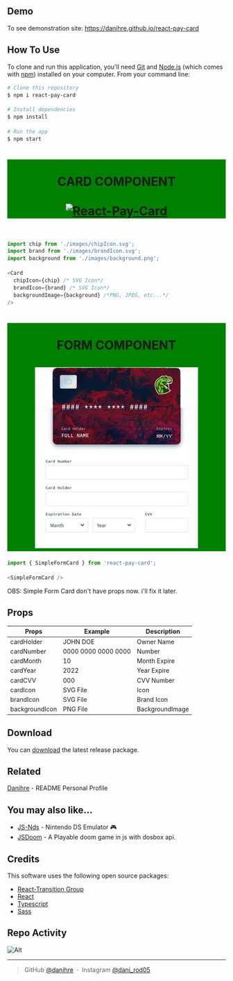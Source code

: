 
<!-- <h1 align="center">
  <br>
  <a href="http://www.amitmerchant.com/electron-markdownify"><img src="https://raw.githubusercontent.com/amitmerchant1990/electron-markdownify/master/app/img/markdownify.png" alt="Markdownify" width="200"></a>
  <br>
  Markdownify
  <br>
</h1>

<h4 align="center">A minimal Markdown Editor desktop app built on top of <a href="http://electron.atom.io" target="_blank">Electron</a>.</h4> -->

<!-- <p align="center">
  <a href="https://badge.fury.io/js/electron-markdownify">
    <img src="https://badge.fury.io/js/electron-markdownify.svg"
         alt="Gitter">
  </a>
  <a href="https://gitter.im/amitmerchant1990/electron-markdownify"><img src="https://badges.gitter.im/amitmerchant1990/electron-markdownify.svg"></a>
  <a href="https://saythanks.io/to/bullredeyes@gmail.com">
      <img src="https://img.shields.io/badge/SayThanks.io-%E2%98%BC-1EAEDB.svg">
  </a>
  <a href="https://www.paypal.me/AmitMerchant">
    <img src="https://img.shields.io/badge/$-donate-ff69b4.svg?maxAge=2592000&amp;style=flat">
  </a>
</p>

<p align="center">
  <a href="#key-features">Key Features</a> •
  <a href="#how-to-use">How To Use</a> •
  <a href="#download">Download</a> •
  <a href="#credits">Credits</a> •
  <a href="#related">Related</a> •
  <a href="#license">License</a>
</p> -->

<!-- ![screenshot](https://raw.githubusercontent.com/amitmerchant1990/electron-markdownify/master/app/img/markdownify.gif) -->

## Demo

To see demonstration site: https://danihre.github.io/react-pay-card

## How To Use

To clone and run this application, you'll need [Git](https://git-scm.com) and [Node.js](https://nodejs.org/en/download/) (which comes with [npm](http://npmjs.com)) installed on your computer. From your command line:

```bash
# Clone this repository
$ npm i react-pay-card

# Install dependencies
$ npm install

# Run the app
$ npm start
```
<h1 style="background-color: green" align="center">
  <br>
  CARD COMPONENT
  <br>
  <br>
  <a href="https://github.com/danihre/react-pay-card"><img src="https://raw.githubusercontent.com/DaniHRE/react-pay-card/main/images/card.png" alt="React-Pay-Card"></a>
</h1>

<br>

```js
import chip from './images/chipIcon.svg';
import brand from './images/brandIcon.svg';
import background from './images/background.png';

<Card
  chipIcon={chip} /* SVG Icon*/
  brandIcon={brand} /* SVG Icon*/
  backgroundImage={background} /*PNG, JPEG, etc...*/
/>
```

<h1 style="background-color: green" align="center">
  <br>
  FORM COMPONENT
  <br>
  <br>
  <a href="https://github.com/danihre/react-pay-card"><img src="./images/SimpleFormCard.png" alt="React-Pay-Card"></a>
</h1>

```js
import { SimpleFormCard } from 'react-pay-card';

<SimpleFormCard />
```

OBS: Simple Form Card don't have props now. i'll fix it later.

## Props

| Props        | Example             | Description    |
|--------------|---------------------|----------------|
|cardHolder    | JOHN DOE            | Owner Name     |
|cardNumber    | 0000 0000 0000 0000 | Number         |
|cardMonth     | 10                  | Month Expire   |
|cardYear      | 2022                | Year Expire    |
|cardCVV       | 000                 | CVV Number     |
|cardIcon      | SVG File            | Icon           |
|brandIcon     | SVG File            | Brand Icon     |
|backgroundIcon| PNG File            | BackgroundImage|


## Download

You can [download](https://www.npmjs.com/package/react-pay-card) the latest release package.



## Related

[Danihre](https://github.com/danihre/danihre) - README Personal Profile

## You may also like...

- [JS-Nds](https://github.com/danihre/js-nds) - Nintendo DS Emulator 🎮
- [JSDoom](https://github.com/danihre/jsdoom) - A Playable doom game in js with dosbox api.

## Credits

This software uses the following open source packages:

- [React-Transition Group](http://showdownjs.github.io/showdown/)
- [React](https://github.com/marketplace)
- [Typescript](https://github.com/Microsoft/TypeScript)
- [Sass](https://github.com/sass/dart-sass)

## Repo Activity

![Alt](https://repobeats.axiom.co/api/embed/3680c06ae0d1cee8c751661d200706f4345dd668.svg "Repobeats analytics image")

---

> GitHub [@danihre](https://github.com/Danihre) &nbsp;&middot;&nbsp;
> Instagram [@dani_rod05](https://instagram.com/dani_rod05)
